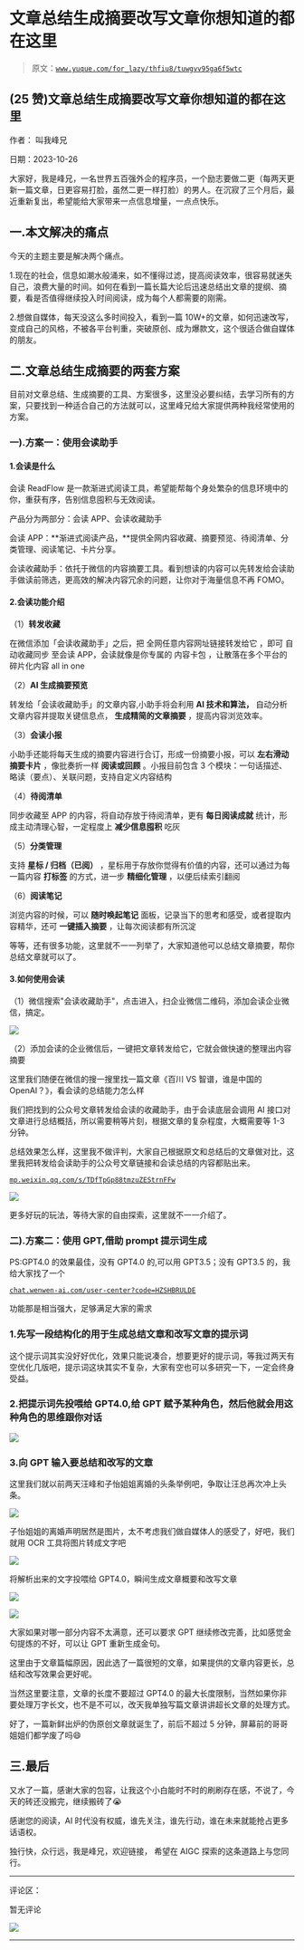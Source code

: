 # 文章总结生成摘要改写文章你想知道的都在这里

> 原文：[`www.yuque.com/for_lazy/thfiu8/tuwgvv95ga6f5wtc`](https://www.yuque.com/for_lazy/thfiu8/tuwgvv95ga6f5wtc)

## (25 赞)文章总结生成摘要改写文章你想知道的都在这里

作者： 叫我峰兄

日期：2023-10-26

大家好，我是峰兄，一名世界五百强外企的程序员，一个励志要做二更（每两天更新一篇文章，日更容易打脸，虽然二更一样打脸）的男人。在沉寂了三个月后，最近重新复出，希望能给大家带来一点信息增量，一点点快乐。

## 一.本文解决的痛点

今天的主题主要是解决两个痛点。

1.现在的社会，信息如潮水般涌来，如不懂得过滤，提高阅读效率，很容易就迷失自己，浪费大量的时间。如何在看到一篇长篇大论后迅速总结出文章的提纲、摘要，看是否值得继续投入时间阅读，成为每个人都需要的刚需。

2.想做自媒体，每天没这么多时间投入，看到一篇 10W+的文章，如何迅速改写，变成自己的风格，不被各平台判重，突破原创、成为爆款文，这个很适合做自媒体的朋友。

## 二.文章总结生成摘要的两套方案

目前对文章总结、生成摘要的工具、方案很多，这里没必要纠结，去学习所有的方案，只要找到一种适合自己的方法就可以，这里峰兄给大家提供两种我经常使用的方案。

### 一).方案一：使用会读助手

#### 1.会读是什么

会读 ReadFlow 是一款渐进式阅读工具，希望能帮每个身处繁杂的信息环境中的你，重获有序，告别信息囤积与无效阅读。

产品分为两部分：会读 APP、会读收藏助手

会读 APP：**渐进式阅读产品，**提供全网内容收藏、摘要预览、待阅清单、分类管理、阅读笔记、卡片分享。

会读收藏助手：依托于微信的内容摘要工具。看到想读的内容可以先转发给会读助手做读前筛选，更高效的解决内容冗余的问题，让你对于海量信息不再 FOMO。

#### 2.会读功能介绍

（1）**转发收藏**

在微信添加「会读收藏助手」之后，把 全网任意内容网址链接转发给它 ，即可 自动收藏同步 至会读 APP，会读就像是你专属的 内容卡包 ，让散落在多个平台的碎片化内容 all in one

（2）**AI 生成摘要预览**

转发给「会读收藏助手」的文章内容,小助手将会利用 **AI 技术和算法，** 自动分析文章内容并提取关键信息点， **生成精简的文章摘要** ，提高内容浏览效率。

（3）**会读小报**

小助手还能将每天生成的摘要内容进行合订，形成一份摘要小报，可以 **左右滑动摘要卡片** ，像批奏折一样 **阅读或回顾** 。小报目前包含 3 个模块：一句话描述、略读（要点）、关联问题，支持自定义内容结构

（4）**待阅清单**

同步收藏至 APP 的内容，将自动存放于待阅清单，更有 **每日阅读成就** 统计，形成主动清理心智，一定程度上 **减少信息囤积** 吃灰

（5）**分类管理**

支持 **星标 / 归档（已阅）** ，星标用于存放你觉得有价值的内容，还可以通过为每一篇内容 **打标签** 的方式，进一步 **精细化管理** ，以便后续索引翻阅

（6）**阅读笔记**

浏览内容的时候，可以 **随时唤起笔记** 面板，记录当下的思考和感受，或者提取内容精华，还可 **一键插入摘要** ，让每次阅读都有所沉淀

等等，还有很多功能，这里就不一一列举了，大家知道他可以总结文章摘要，帮你总结文章就可以了。

#### 3.如何使用会读

（1）微信搜索"会读收藏助手"，点击进入，扫企业微信二维码，添加会读企业微信，搞定。

![](img/445d7e5de9823170a6e76e4916906860.png)

（2）添加会读的企业微信后，一键把文章转发给它，它就会做快速的整理出内容摘要

这里我们随便在微信的搜一搜里找一篇文章《百川 VS 智谱，谁是中国的 OpenAI？》，看会读的总结能力怎么样

我们把找到的公众号文章转发给会读的收藏助手，由于会读底层会调用 AI 接口对文章进行总结概括，所以需要稍等片刻，根据文章的复杂程度，大概需要等 1-3 分钟。

总结效果怎么样，这里我不做评判，大家自己根据原文和总结后的文章做对比，这里我把转发给会读助手的公众号文章链接和会读总结的内容都贴出来。

[`mp.weixin.qq.com/s/TDfTpGp88tmzuZEStrnFFw`](https://mp.weixin.qq.com/s/TDfTpGp88tmzuZEStrnFFw)

![](img/15fb0aea003b45ce0f8516e67a2eddf3.png)

更多好玩的玩法，等待大家的自由探索，这里就不一一介绍了。

### 二).方案二：使用 GPT,借助 prompt 提示词生成

PS:GPT4.0 的效果最佳，没有 GPT4.0 的,可以用 GPT3.5；没有 GPT3.5 的，我给大家找了一个

[`chat.wenwen-ai.com/user-center?code=HZSHBRULDE`](https://chat.wenwen-ai.com/user-center?code=HZSHBRULDE)

功能那是相当强大，足够满足大家的需求

### 1.先写一段结构化的用于生成总结文章和改写文章的提示词

这个提示词其实没好好优化，效果只能说凑合，想要更好的提示词，等我过两天有空优化几版吧，提示词这块其实不复杂，大家有空也可以多研究一下，一定会终身受益。

### 2.把提示词先投喂给 GPT4.0,给 GPT 赋予某种角色，然后他就会用这种角色的思维跟你对话

![](img/4d96c5fad70439d41508df89916f999d.png)

### 3.向 GPT 输入要总结和改写的文章

这里我们就以前两天汪峰和子怡姐姐离婚的头条举例吧，争取让汪总再次冲上头条。

![](img/16a627e33ad842d5c334bf25777ccdd3.png)

子怡姐姐的离婚声明居然是图片，太不考虑我们做自媒体人的感受了，好吧，我们就用 OCR 工具将图片转成文字吧

![](img/aaf032536c7419ce147bd56d9e110de7.png)

将解析出来的文字投喂给 GPT4.0，瞬间生成文章概要和改写文章

![](img/8b2ab089ab9d35cb7881db7ae9052a5e.png)

![](img/9fe3fe60797ca919a3210862dde219bc.png)

大家如果对哪一部分内容不太满意，还可以要求 GPT 继续修改完善，比如感觉金句提炼的不好，可以让 GPT 重新生成金句。

这里由于文章篇幅原因，因此选了一篇很短的文章，如果提供的文章内容更长，总结和改写效果会更好呢。

当然这里要注意，文章的长度不要超过 GPT4.0 的最大长度限制，当然如果你非要处理万字长文，也不是不可以，改天我单独写篇文章讲讲超长文章的处理方式。

好了，一篇新鲜出炉的伪原创文章就诞生了，前后不超过 5 分钟，屏幕前的哥哥姐姐们都学废了吗😄

## 三.最后

又水了一篇，感谢大家的包容，让我这个小白能时不时的刷刷存在感，不说了，今天的砖还没搬完，继续搬砖了😭

感谢您的阅读，AI 时代没有权威，谁先关注，谁先行动，谁在未来就能抢占更多话语权。

独行快，众行远，我是峰兄，欢迎链接， 希望在 AIGC 探索的这条道路上与您同行。

* * *

评论区：

暂无评论

![](img/1c37d505930596d12a88ab23e11aa07a.png)

* * *
